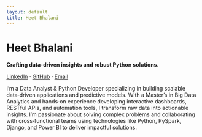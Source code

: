 ```yaml
---
layout: default
title: Heet Bhalani
---
```


# Heet Bhalani

**Crafting data‑driven insights and robust Python solutions.**

[LinkedIn](https://www.linkedin.com/in/heet-bhalani-8131b5227/) · [GitHub](https://github.com/heetbhalani) · [Email](mailto:heetbhalani9033@gmail.com)

I’m a Data Analyst & Python Developer specializing in building scalable data‑driven applications and predictive models. With a Master’s in Big Data Analytics and hands‑on experience developing interactive dashboards, RESTful APIs, and automation tools, I transform raw data into actionable insights. I’m passionate about solving complex problems and collaborating with cross‑functional teams using technologies like Python, PySpark, Django, and Power BI to deliver impactful solutions.
